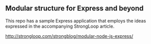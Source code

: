 ## Modular structure for Express and beyond

This repo has a sample Express application that employs the ideas expressed in the accompanying StrongLoop article.

http://strongloop.com/strongblog/modular-node-js-express/
